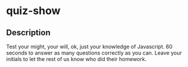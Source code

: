 # quiz-show

## Description

Test your might, your will, ok, just your knowledge of Javascript.  60 seconds to answer as many questions correctly as you can.  Leave your initials to let the rest of us know who did their homework.